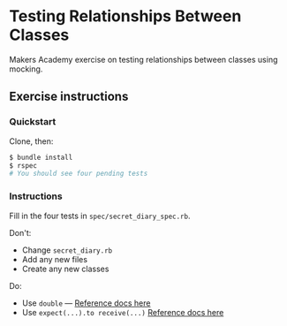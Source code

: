 # Testing Relationships Between Classes

Makers Academy exercise on testing relationships between classes using mocking.

## Exercise instructions

### Quickstart

Clone, then:

```bash
$ bundle install
$ rspec
# You should see four pending tests
```

### Instructions

Fill in the four tests in `spec/secret_diary_spec.rb`.

Don't:

- Change `secret_diary.rb`
- Add any new files
- Create any new classes

Do:

- Use `double` — [Reference docs here](https://relishapp.com/rspec/rspec-mocks/v/3-5/docs/basics/test-doubles)
- Use `expect(...).to receive(...)` [Reference docs here](https://relishapp.com/rspec/rspec-mocks/v/3-5/docs/basics/expecting-messages)
